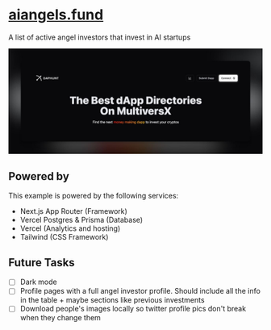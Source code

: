 # [aiangels.fund](https://www.aiangels.fund)

A list of active angel investors that invest in AI startups

[![AI Angels screenshot](./public/og-image.jpg)](https://aiangels.fund/)

## Powered by

This example is powered by the following services:

- Next.js App Router (Framework)
- Vercel Postgres & Prisma (Database)
- Vercel (Analytics and hosting)
- Tailwind (CSS Framework)

## Future Tasks

- [ ] Dark mode
- [ ] Profile pages with a full angel investor profile. Should include all the info in the table + maybe sections like previous investments
- [ ] Download people's images locally so twitter profile pics don't break when they change them
